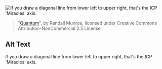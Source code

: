 ![If you draw a diagonal line from lower left to upper right, that's the ICP 'Miracles' axis.](https://imgs.xkcd.com/comics/quantum.png)
> "[Quantum](https://xkcd.com/1861/)", by Randall Munroe, licensed under Creative Commons Attribution-NonCommercial 2.5 License

## Alt Text
If you draw a diagonal line from lower left to upper right, that's the ICP 'Miracles' axis.
